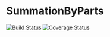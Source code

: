 # SummationByParts

[![Build Status](https://travis-ci.org/jehicken/SummationByParts.jl.svg?branch=master)](https://travis-ci.org/jehicken/SummationByParts.jl)
[![Coverage Status](https://coveralls.io/repos/jehicken/SummationByParts.jl/badge.svg)](https://coveralls.io/r/jehicken/SummationByParts.jl)
